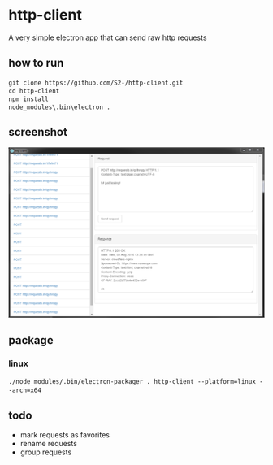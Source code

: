 # http-client

A very simple electron app that can send raw http requests

## how to run

```
git clone https://github.com/S2-/http-client.git
cd http-client
npm install
node_modules\.bin\electron .
```

## screenshot
![version 0](screenshots/version0.png)

## package
### linux
`./node_modules/.bin/electron-packager . http-client --platform=linux --arch=x64`

## todo
- mark requests as favorites
- rename requests
- group requests
